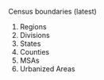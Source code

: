Census boundaries (latest)

1. Regions
2. Divisions
3. States
4. Counties
5. MSAs
6. Urbanized Areas
